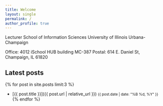 ```yaml
---
title: Welcome
layout: single
permalink: /
author_profile: true
---
```



Lecturer
School of Information Sciences
University of Illinois Urbana-Champaign

Office: 4012 iSchool HUB building MC-387
Postal: 614 E. Daniel St, Champaign, IL 61820


## Latest posts

{% for post in site.posts limit:3 %}
- [{{ post.title }}]({{ post.url | relative_url }})
  <small>{{ post.date | date: "%B %d, %Y" }}</small>
{% endfor %}
